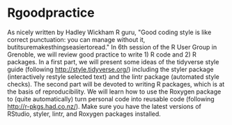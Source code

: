 # Rgoodpractice

As nicely written by Hadley Wickham R guru, "Good coding style is like correct punctuation: you can manage without it, butitsuremakesthingseasiertoread." 
    In 6th session of the R User Group in Grenoble, we will review good practice to write 1) R code and 2) R packages. 
    In a first part, we will present some ideas of the tidyverse style guide (following http://style.tidyverse.org/) including the styler package (interactively restyle selected text) and the lintr package (automated style checks).
    The second part will be devoted to writing R packages, which is at the basis of reproducibility. We will learn how to use the Roxygen package to (quite automatically) turn personal code into reusable code (following http://r-pkgs.had.co.nz/).
    Make sure you have the latest versions of RStudio, styler, lintr, and Roxygen packages installed.